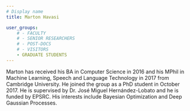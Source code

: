 ```yaml
---
# Display name
title: Marton Havasi

user_groups:
    # - FACULTY
    # - SENIOR RESEARCHERS
    # - POST-DOCS
    # - VISITORS
    - GRADUATE STUDENTS
---
```



Marton has received his BA in Computer Science in 2016 and his MPhil in Machine Learning, Speech and Language Technology in 2017 from Cambridge University. He joined the group as a PhD student in October 2017. He is supervised by Dr. José Miguel Hernández-Lobato and he is funded by EPSRC. His interests include Bayesian Optimization and Deep Gaussian Processes.